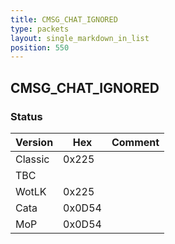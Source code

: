 ```yaml
---
title: CMSG_CHAT_IGNORED
type: packets
layout: single_markdown_in_list
position: 550
---
```


## CMSG_CHAT_IGNORED

### Status

Version    | Hex        | Comment
---------- | ---------- | ---------- 
Classic    | 0x225      | 
TBC        |            |
WotLK      | 0x225      | 
Cata       | 0x0D54     | 
MoP        | 0x0D54     | 